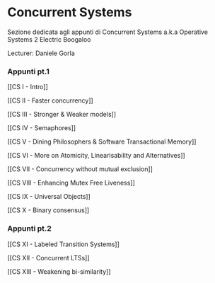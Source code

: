 # Concurrent Systems

Sezione dedicata agli appunti di Concurrent Systems a.k.a Operative Systems 2 Electric Boogaloo

Lecturer:  Daniele Gorla

### Appunti pt.1

[[CS I - Intro]]

[[CS II  - Faster concurrency]]

[[CS III - Stronger & Weaker models]]

[[CS IV - Semaphores]]

[[CS V - Dining Philosophers & Software Transactional Memory]]

[[CS VI - More on Atomicity, Linearisability and Alternatives]]

[[CS VII - Concurrency without mutual exclusion]]

[[CS VIII - Enhancing Mutex Free Liveness]]

[[CS IX - Universal Objects]]

[[CS X - Binary consensus]]

### Appunti pt.2

[[CS XI - Labeled Transition Systems]]

[[CS XII - Concurrent LTSs]]

[[CS XIII - Weakening bi-similarity]]

